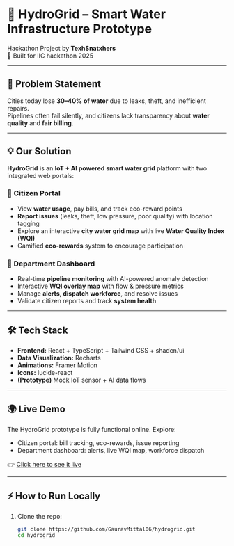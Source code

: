 # 🌊 HydroGrid – Smart Water Infrastructure Prototype

Hackathon Project by **TexhSnatxhers**  
🚀 Built for IIC hackathon 2025  

---

## 🔎 Problem Statement
Cities today lose **30–40% of water** due to leaks, theft, and inefficient repairs.  
Pipelines often fail silently, and citizens lack transparency about **water quality** and **fair billing**.  

---

## 💡 Our Solution
**HydroGrid** is an **IoT + AI powered smart water grid** platform with two integrated web portals:

### 👤 Citizen Portal
- View **water usage**, pay bills, and track eco-reward points  
- **Report issues** (leaks, theft, low pressure, poor quality) with location tagging  
- Explore an interactive **city water grid map** with live **Water Quality Index (WQI)**  
- Gamified **eco-rewards** system to encourage participation  

### 🏢 Department Dashboard
- Real-time **pipeline monitoring** with AI-powered anomaly detection  
- Interactive **WQI overlay map** with flow & pressure metrics  
- Manage **alerts, dispatch workforce**, and resolve issues  
- Validate citizen reports and track **system health**  

---

## 🛠️ Tech Stack
- **Frontend:** React + TypeScript + Tailwind CSS + shadcn/ui  
- **Data Visualization:** Recharts  
- **Animations:** Framer Motion  
- **Icons:** lucide-react  
- **(Prototype)** Mock IoT sensor + AI data flows  

---

## 🌍 Live Demo
The HydroGrid prototype is fully functional online. Explore:

- Citizen portal: bill tracking, eco-rewards, issue reporting
- Department dashboard: alerts, live WQI map, workforce dispatch

👉 [Click here to see it live](https://hydrogrid.netlify.app)

---

## ⚡ How to Run Locally
1. Clone the repo:
   ```bash
   git clone https://github.com/GauravMittal06/hydrogrid.git
   cd hydrogrid
